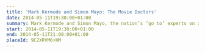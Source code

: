 ```yaml
---
title: 'Mark Kermode and Simon Mayo: The Movie Doctors'
date: 2014-05-11T19:30:00+01:00
summary: Mark Kermode and Simon Mayo, the nation’s ‘go to’ experts on all things film, take to the stage with a new, unique blend of movie trivia, forthright opinion, and no-holds-barred bickering.
start: 2014-05-11T19:30:00+01:00
end: 2014-05-11T21:00:00+01:00
placeId: 9C2XRVM6+HM
---
```

